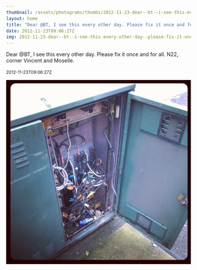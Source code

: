 ```yaml
---
thumbnail: /assets/photograms/thumbs/2012-11-23-dear--bt--i-see-this-every-other-day--please-fix-it-once-and-for-all--n22--corner-vincent-and-moselle-.jpg
layout: home
title: "Dear @BT, I see this every other day. Please fix it once and for all. N22, corner Vincent and Moselle."
date: 2012-11-23T09:06:27Z
img: 2012-11-23-dear--bt--i-see-this-every-other-day--please-fix-it-once-and-for-all--n22--corner-vincent-and-moselle-.jpg
---
```


Dear @BT, I see this every other day. Please fix it once and for all. N22, corner Vincent and Moselle.

<small>2012-11-23T09:06:27Z</small>

![Dear @BT, I see this every other day. Please fix it once and for all. N22, corner Vincent and Moselle.](2012-11-23-dear--bt--i-see-this-every-other-day--please-fix-it-once-and-for-all--n22--corner-vincent-and-moselle-.jpg)
